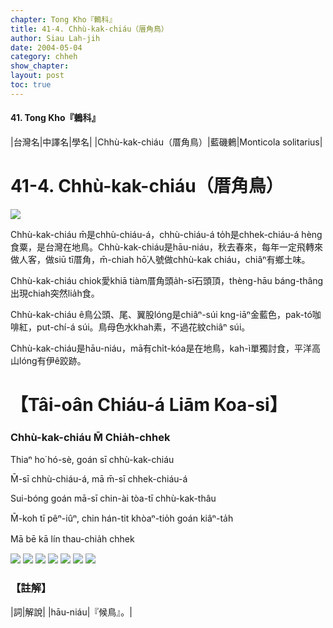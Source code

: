 ```yaml
---
chapter: Tong Kho『鶇科』
title: 41-4. Chhù-kak-chiáu（厝角鳥）
author: Siau Lah-jih
date: 2004-05-04    
category: chheh
show_chapter: 
layout: post
toc: true
---
```


#### 41. Tong Kho『鶇科』


|台灣名|中譯名|學名|
|Chhù-kak-chiáu（厝角鳥）|藍磯鶇|Monticola solitarius|


# 41-4. Chhù-kak-chiáu（厝角鳥）

![](../too5/41/41-4-1.Chhù-kak-chiáu.jpg)


Chhù-kak-chiáu m̄是chhù-chiáu-á，chhù-chiáu-á to̍h是chhek-chiáu-á hèng食粟，是台灣在地鳥。Chhù-kak-chiáu是hāu-niáu，秋去春來，每年一定飛轉來做人客，做siū tī厝角，m̄-chiah hō͘人號做chhù-kak chiáu，chiâⁿ有鄉土味。

Chhù-kak-chiáu chiok愛khiā tiàm厝角頭a̍h-sī石頭頂，thèng-hāu báng-thâng出現chiah突然lia̍h食。

Chhù-kak-chiáu ê鳥公頭、尾、翼股lóng是chiâⁿ-súi kng-iāⁿ金藍色，pak-tó͘咖啡紅，put-chí-á súi。鳥母色水khah素，不過花紋chiâⁿ súi。

Chhù-kak-chiáu是hāu-niáu，mā有chi̍t-kóa是在地鳥，kah-ì單獨討食，平洋高山lóng有伊ê跤跡。



# 【Tâi-oân Chiáu-á Liām Koa-si】

### **Chhù-kak-chiáu M̄ Chia̍h-chhek**


Thiaⁿ ho͘ hó-sè, goán sī chhù-kak-chiáu

M̄-sī chhù-chiáu-á, mā m̄-sī chhek-chiáu-á

Sui-bóng goán mā-sī chin-ài tòa-tī chhù-kak-thâu

M̄-koh tī pêⁿ-iûⁿ, chin hán-tit khòaⁿ-tio̍h goán kiâⁿ-ta̍h

Mā bē kā lín thau-chia̍h chhek



![](../too5/41/41-4-2.Chhù-kak-chiáu.jpg)
![](../too5/41/41-4-6.Chhù-kak-chiáu.jpg)
![](../too5/41/41-4-7.Chhù-kak-chiáu.jpg)
![](../too5/41/41-4-3.Chhù-kak-chiáu.jpg)
![](../too5/41/41-4-4.Chhù-kak-chiáu.jpg)
![](../too5/41/41-4-5.Chhù-kak-chiáu.jpg)
![](../too5/41/41-4-8.Chhù-kak-chiáu.jpg)




### 【註解】

|詞|解說|
|hāu-niáu|『候鳥』。|





